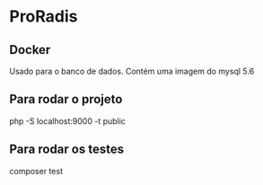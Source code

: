 # ProRadis

## Docker

Usado para o banco de dados. Contém uma imagem do mysql 5.6

## Para rodar o projeto

php -S localhost:9000 -t public

## Para rodar os testes

composer test